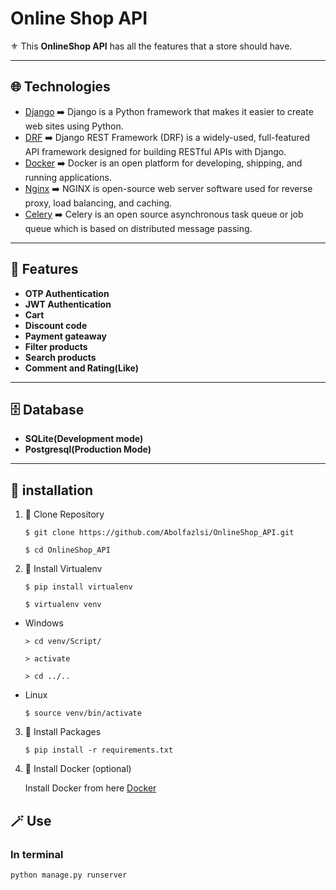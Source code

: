 # Online Shop API

⚜️ This **OnlineShop API** has all the features that a store should have.

---

## 🌐 Technologies

- [Django](https://www.djangoproject.com/) ➡️ Django is a Python framework that makes it easier to create web sites using Python.
- [DRF](https://www.django-rest-framework.org/) ➡️ Django REST Framework (DRF) is a widely-used, full-featured API framework designed for building RESTful APIs with Django.
- [Docker](https://www.docker.com/) ➡️ Docker is an open platform for developing, shipping, and running applications.
- [Nginx](https://nginx.org/) ➡️ NGINX is open-source web server software used for reverse proxy, load balancing, and caching.
- [Celery](https://docs.celeryq.dev/en/stable/) ➡️ Celery is an open source asynchronous task queue or job queue which is based on distributed message passing.

---

## 🚀 Features

- **OTP Authentication**
- **JWT Authentication**
- **Cart**
- **Discount code**
- **Payment gateaway**
- **Filter products**
- **Search products**
- **Comment and Rating(Like)**

---

## 🗄️ Database

- **SQLite(Development mode)**
- **Postgresql(Production Mode)**

---

## 🧩 installation


1. 💠 Clone Repository

   ```
   $ git clone https://github.com/Abolfazlsi/OnlineShop_API.git

   $ cd OnlineShop_API
   ```

2. 💠 Install Virtualenv

   ```
   $ pip install virtualenv

   $ virtualenv venv
   ```

- Windows
  
   ```
   > cd venv/Script/

   > activate

   > cd ../..
   ```

- Linux

   ```
   $ source venv/bin/activate
   ```

3. 💠 Install Packages

   ```
   $ pip install -r requirements.txt
   ```

4. 💠 Install Docker (optional)

   Install Docker from here [Docker](https://www.docker.com/)

## 🪄 Use

### In terminal

   ```
   python manage.py runserver
   ```



  
  





